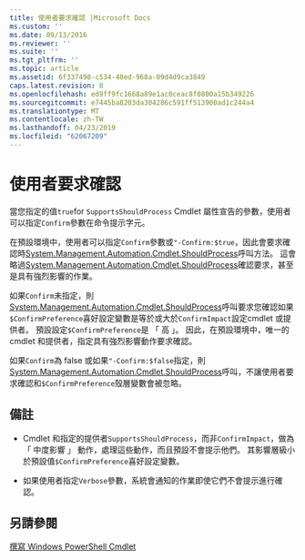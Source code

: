 ```yaml
---
title: 使用者要求確認 |Microsoft Docs
ms.custom: ''
ms.date: 09/13/2016
ms.reviewer: ''
ms.suite: ''
ms.tgt_pltfrm: ''
ms.topic: article
ms.assetid: 6f337498-c534-40ed-968a-09d4d9ca3849
caps.latest.revision: 8
ms.openlocfilehash: ed9ff9fc1668a89e1ac0ceac8f0800a15b349226
ms.sourcegitcommit: e7445ba8203da304286c591ff513900ad1c244a4
ms.translationtype: MT
ms.contentlocale: zh-TW
ms.lasthandoff: 04/23/2019
ms.locfileid: "62067209"
---
```

# <a name="users-requesting-confirmation"></a>使用者要求確認

當您指定的值`true`for `SupportsShouldProcess` Cmdlet 屬性宣告的參數，使用者可以指定`Confirm`參數在命令提示字元。

在預設環境中，使用者可以指定`Confirm`參數或`"-Confirm:$true`，因此會要求確認時[System.Management.Automation.Cmdlet.ShouldProcess](/dotnet/api/System.Management.Automation.Cmdlet.ShouldProcess)呼叫方法。 這會略過[System.Management.Automation.Cmdlet.ShouldProcess](/dotnet/api/System.Management.Automation.Cmdlet.ShouldProcess)確認要求，甚至是具有強烈影響的作業。

如果`Confirm`未指定，則[System.Management.Automation.Cmdlet.ShouldProcess](/dotnet/api/System.Management.Automation.Cmdlet.ShouldProcess)呼叫要求您確認如果`$ConfirmPreference`喜好設定變數是等於或大於`ConfirmImpact`設定cmdlet 或提供者。 預設設定`$ConfirmPreference`是 「 高 」。 因此，在預設環境中，唯一的 cmdlet 和提供者，指定具有強烈影響動作要求確認。

如果`Confirm`為 false 或如果`"-Confirm:$false`指定，則[System.Management.Automation.Cmdlet.ShouldProcess](/dotnet/api/System.Management.Automation.Cmdlet.ShouldProcess)呼叫，不讓使用者要求確認和`$ConfirmPreference`殼層變數會被忽略。

## <a name="remarks"></a>備註

- Cmdlet 和指定的提供者`SupportsShouldProcess`，而非`ConfirmImpact`，做為 「 中度影響 」 動作，處理這些動作，而且預設不會提示他們。 其影響層級小於預設值`$ConfirmPreference`喜好設定變數。

- 如果使用者指定`Verbose`參數，系統會通知的作業即使它們不會提示進行確認。

## <a name="see-also"></a>另請參閱

[撰寫 Windows PowerShell Cmdlet](./writing-a-windows-powershell-cmdlet.md)
